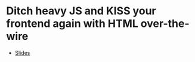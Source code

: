 # Ditch heavy JS and KISS your frontend again with HTML over-the-wire

- [Slides](https://slides.com/afinnarn/ditch-js)
